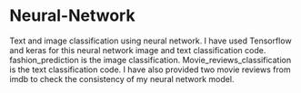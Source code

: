 # Neural-Network
Text and image classification using neural network.
I have used Tensorflow and keras for this neural network image and text classification code.
fashion_prediction is the image classification.
Movie_reviews_classification is the text classification code.
I have also provided two movie reviews from imdb to check the consistency of my neural network model.
